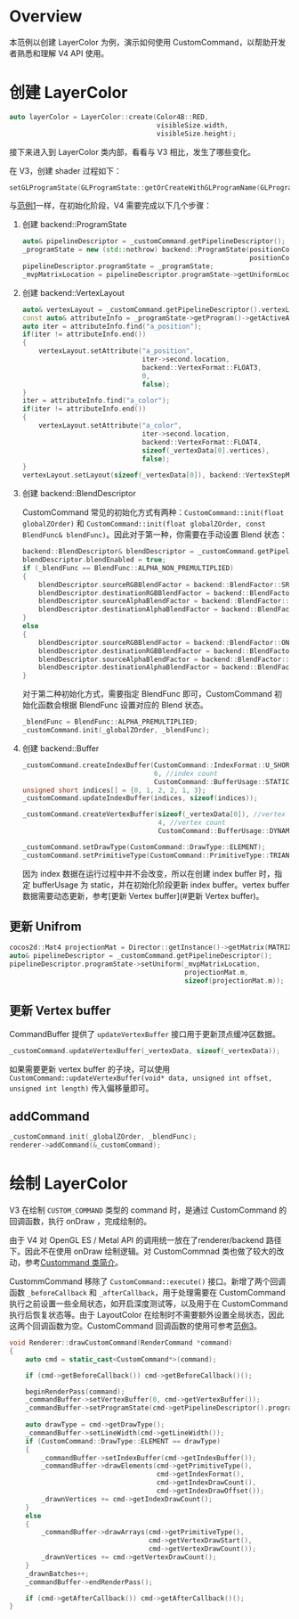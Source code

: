 # Overview

本范例以创建 LayerColor 为例，演示如何使用 CustomCommand，以帮助开发者熟悉和理解 V4 API 使用。

# 创建 LayerColor

```c++
auto layerColor = LayerColor::create(Color4B::RED, 
                                     visibleSize.width, 
                                     visibleSize.height);
```

接下来进入到 LayerColor 类内部，看看与 V3 相比，发生了哪些变化。

在 V3，创建 shader 过程如下：

```c++
setGLProgramState(GLProgramState::getOrCreateWithGLProgramName(GLProgram::SHADER_NAME_POSITION_COLOR_NO_MVP));
```

与[范例1](spriteTutorial.md)一样，在初始化阶段，V4 需要完成以下几个步骤：

1. 创建 backend::ProgramState

   ```c++
   auto& pipelineDescriptor = _customCommand.getPipelineDescriptor();
   _programState = new (std::nothrow) backend::ProgramState(positionColor_vert, 
                                                            positionColor_frag);
   pipelineDescriptor.programState = _programState;
   _mvpMatrixLocation = pipelineDescriptor.programState->getUniformLocation("u_MVPMatrix");
   ```

2. 创建 backend::VertexLayout

   ```c++
   auto& vertexLayout = _customCommand.getPipelineDescriptor().vertexLayout;
   const auto& attributeInfo = _programState->getProgram()->getActiveAttributes();
   auto iter = attributeInfo.find("a_position");
   if(iter != attributeInfo.end())
   {
       vertexLayout.setAttribute("a_position", 
                                 iter->second.location, 
                                 backend::VertexFormat::FLOAT3, 
                                 0, 
                                 false);
   }
   iter = attributeInfo.find("a_color");
   if(iter != attributeInfo.end())
   {
       vertexLayout.setAttribute("a_color", 
                                 iter->second.location, 
                                 backend::VertexFormat::FLOAT4,
                                 sizeof(_vertexData[0].vertices), 
                                 false);
   }
   vertexLayout.setLayout(sizeof(_vertexData[0]), backend::VertexStepMode::VERTEX);
   ```

3. 创建 backend::BlendDescriptor

   CustomCommand 常见的初始化方式有两种：`CustomCommand::init(float globalZOrder)` 和 `CustomCommand::init(float globalZOrder, const BlendFunc& blendFunc)`。因此对于第一种，你需要在手动设置 Blend 状态：

   ```c++
   backend::BlendDescriptor& blendDescriptor = _customCommand.getPipelineDescriptor().blendDescriptor;
   blendDescriptor.blendEnabled = true;
   if (_blendFunc == BlendFunc::ALPHA_NON_PREMULTIPLIED)
   {
       blendDescriptor.sourceRGBBlendFactor = backend::BlendFactor::SRC_ALPHA;
       blendDescriptor.destinationRGBBlendFactor = backend::BlendFactor::ONE_MINUS_SRC_ALPHA;
       blendDescriptor.sourceAlphaBlendFactor = backend::BlendFactor::SRC_ALPHA;
       blendDescriptor.destinationAlphaBlendFactor = backend::BlendFactor::ONE_MINUS_SRC_ALPHA;
   }
   else
   {
       blendDescriptor.sourceRGBBlendFactor = backend::BlendFactor::ONE;
       blendDescriptor.destinationRGBBlendFactor = backend::BlendFactor::ONE_MINUS_SRC_ALPHA;
       blendDescriptor.sourceAlphaBlendFactor = backend::BlendFactor::ONE;
       blendDescriptor.destinationAlphaBlendFactor = backend::BlendFactor::ONE_MINUS_SRC_ALPHA;
   }
   ```

   对于第二种初始化方式，需要指定 BlendFunc 即可，CustomCommand 初始化函数会根据 BlendFunc 设置对应的 Blend 状态。

   ```c++
   _blendFunc = BlendFunc::ALPHA_PREMULTIPLIED;
   _customCommand.init(_globalZOrder, _blendFunc);
   ```

4. 创建 backend::Buffer

   ```c++
   _customCommand.createIndexBuffer(CustomCommand::IndexFormat::U_SHORT, //index type format
                                    6, //index count
                                    CustomCommand::BufferUsage::STATIC);
   unsigned short indices[] = {0, 1, 2, 2, 1, 3};
   _customCommand.updateIndexBuffer(indices, sizeof(indices));
   
   _customCommand.createVertexBuffer(sizeof(_vertexData[0]), //vertex size
                                     4, //vertex count
                                     CustomCommand::BufferUsage::DYNAMIC);
   
   _customCommand.setDrawType(CustomCommand::DrawType::ELEMENT);
   _customCommand.setPrimitiveType(CustomCommand::PrimitiveType::TRIANGLE);
   ```

   因为 index 数据在运行过程中并不会改变，所以在创建 index buffer 时，指定 bufferUsage 为 static，并在初始化阶段更新 index buffer。vertex buffer 数据需要动态更新，参考[更新 Vertex buffer](#更新 Vertex buffer)。

## 更新 Unifrom

```c++
cocos2d::Mat4 projectionMat = Director::getInstance()->getMatrix(MATRIX_STACK_TYPE::MATRIX_STACK_PROJECTION);
auto& pipelineDescriptor = _customCommand.getPipelineDescriptor();
pipelineDescriptor.programState->setUniform(_mvpMatrixLocation, 
                                            projectionMat.m, 
                                            sizeof(projectionMat.m));
```

## 更新 Vertex buffer

CommandBuffer 提供了 `updateVertexBuffer` 接口用于更新顶点缓冲区数据。

```c++
_customCommand.updateVertexBuffer(_vertexData, sizeof(_vertexData));
```

如果需要更新 vertex buffer 的子块，可以使用 `CustomCommand::updateVertexBuffer(void* data, unsigned int offset, unsigned int length)` 传入偏移量即可。

## addCommand

```c++
_customCommand.init(_globalZOrder, _blendFunc);
renderer->addCommand(&_customCommand);
```

# 绘制 LayerColor

V3 在绘制 `CUSTOM_COMMAND` 类型的 command 时，是通过 CustomCommand 的回调函数，执行 onDraw ，完成绘制的。

由于 V4 对 OpenGL ES / Metal API 的调用统一放在了renderer/backend 路径下。因此不在使用 onDraw 绘制逻辑。对 CustomCommnad 类也做了较大的改动，参考[Custommand 类简介]()。

CustommCommand 移除了 `CustomCommand::execute()` 接口。新增了两个回调函数 `_beforeCallback` 和 `_afterCallback`，用于处理需要在 CustomCommand 执行之前设置一些全局状态，如开启深度测试等，以及用于在 CustomCommand 执行后恢复状态等。由于 LayoutColor 在绘制时不需要额外设置全局状态，因此这两个回调函数为空。CustomCommand 回调函数的使用可参考[范例3](depthStencilTutorial.md)。

```c++
void Renderer::drawCustomCommand(RenderCommand *command)
{
    auto cmd = static_cast<CustomCommand*>(command);

    if (cmd->getBeforeCallback()) cmd->getBeforeCallback()();

    beginRenderPass(command);
    _commandBuffer->setVertexBuffer(0, cmd->getVertexBuffer());
    _commandBuffer->setProgramState(cmd->getPipelineDescriptor().programState);
    
    auto drawType = cmd->getDrawType();
    _commandBuffer->setLineWidth(cmd->getLineWidth());
    if (CustomCommand::DrawType::ELEMENT == drawType)
    {
        _commandBuffer->setIndexBuffer(cmd->getIndexBuffer());
        _commandBuffer->drawElements(cmd->getPrimitiveType(),
                                     cmd->getIndexFormat(),
                                     cmd->getIndexDrawCount(),
                                     cmd->getIndexDrawOffset());
        _drawnVertices += cmd->getIndexDrawCount();
    }
    else
    {
        _commandBuffer->drawArrays(cmd->getPrimitiveType(),
                                   cmd->getVertexDrawStart(),
                                   cmd->getVertexDrawCount());
        _drawnVertices += cmd->getVertexDrawCount();
    }
    _drawnBatches++;
    _commandBuffer->endRenderPass();

    if (cmd->getAfterCallback()) cmd->getAfterCallback()();
}
```

